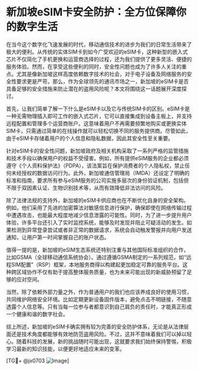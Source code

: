 # 新加坡eSIM卡安全防护：全方位保障你的数字生活

在当今这个数字化飞速发展的时代，移动通信技术的进步为我们的日常生活带来了极大的便利。从传统的实体SIM卡到如今广受欢迎的eSIM卡，这种新型的嵌入式芯片不仅简化了手机更换和运营商选择的过程，还为我们提供了更多灵活、便捷的服务体验。然而，在享受这些便利的同时，安全性问题也成为了许多人关注的重点。尤其是像新加坡这样高度依赖数字技术的社会，对于电子设备及网络服务的安全性要求更是严苛。那么，作为全球领先的通讯市场之一，新加坡的eSIM卡是否具备足够的安全措施来防止潜在的盗用风险呢？本文将围绕这一话题展开深度探讨。

首先，让我们简单了解一下什么是eSIM卡以及它与传统SIM卡的区别。eSIM卡是一种无需物理插入即可工作的嵌入式芯片，它可以直接集成到设备主板上，并支持远程配置和管理多个运营商账户。这意味着用户不再需要频繁地购买或更换实体SIM卡，只需通过简单的在线操作就可以轻松切换不同的服务提供商。尽管如此，由于eSIM卡存储着用户的个人信息和隐私数据，因此其安全性至关重要。

针对eSIM卡的安全性问题，新加坡政府及相关机构采取了一系列严格的监管措施和技术手段以确保用户的权益不受侵害。例如，所有提供eSIM服务的企业都必须遵守《个人资料保护法》（PDPA），该法案旨在保护消费者的个人隐私权，禁止任何未经授权的数据访问行为。此外，新加坡通信管理局（IMDA）还设定了明确的标准和指南，要求所有参与eSIM服务的公司实施多层次的身份验证机制，包括但不限于双因素认证、生物识别技术等，从而有效降低非法访问的风险。

除了法律法规的支持外，新加坡的eSIM卡供应商也在不断优化自身的安全架构。例如，他们采用了先进的加密算法对敏感信息进行保护，确保即使在网络传输过程中遭遇攻击，也能最大程度地减少信息泄露的可能性。同时，为了进一步提升用户体验，许多平台还引入了实时监控系统，能够及时发现并阻止可疑活动的发生。如果检测到异常登录尝试或者非正常的数据请求，系统会自动触发警报并向用户发送通知，让用户第一时间掌握自己的账户状态。

值得一提的是，新加坡的eSIM生态系统还特别注重与其他国际标准组织的合作，比如GSMA（全球移动通信系统协会）。通过遵循GSMA制定的一系列规范，如“远程SIM配置”（RSP）框架，本地服务商得以构建起更加稳定可靠的服务平台。这种跨区域协作不仅有助于提高整体服务质量，也为未来可能出现的新威胁预留了足够的应对空间。

当然，除了依赖外部力量之外，作为普通用户的我们也应该养成良好的使用习惯，共同维护网络安全环境。比如定期更新设备固件版本，避免点击不明链接，不随意透露个人信息等。只有当每一位参与者都意识到自己肩负的责任时，才能真正形成一个健康和谐的数字社会。

综上所述，新加坡的eSIM卡确实拥有较为完善的安全防护体系，无论是从法律层面还是技术角度都能够有效地防范盗用风险。不过，这并不意味着我们可以掉以轻心。随着科技的发展，新的挑战随时可能出现，这就要求我们始终保持警惕，积极学习最新的知识技能，以便更好地适应未来的变革。

[TG💪+ @jx0703 ![Image](https://github.com/user-attachments/assets/dbca1d08-cadb-493c-b0ec-ad6f7a83f270)]